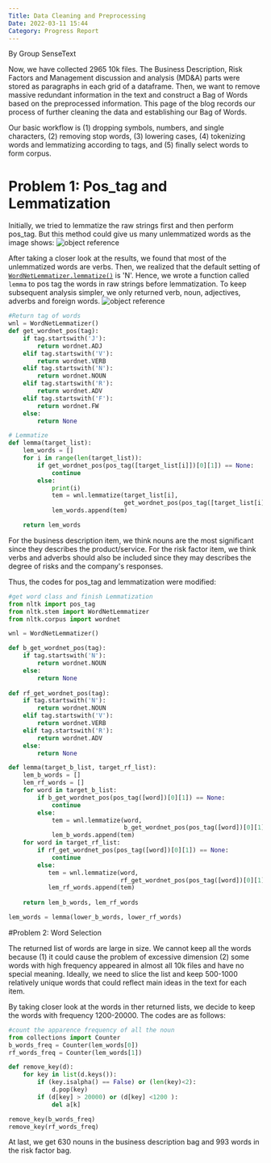 ```yaml
---
Title: Data Cleaning and Preprocessing
Date: 2022-03-11 15:44
Category: Progress Report
---
```


By Group SenseText

Now, we have collected 2965 10k files. The Business Description, Risk Factors and Management discussion and analysis (MD&A) parts were stored as paragraphs in each grid of a dataframe. Then, we want to remove massive redundant information in the text and construct a Bag of Words based on the preprocessed information. This page of the blog records our process of further cleaning the data and establishing our Bag of Words.

Our basic workflow is (1) dropping symbols, numbers, and single characters, (2) removing stop words, (3) lowering cases, (4) tokenizing words and lemmatizing according to tags, and (5) finally select words to form corpus.

# Problem 1: Pos_tag and Lemmatization
Initially, we tried to lemmatize the raw strings first and then perform pos_tag. But this method could give us many unlemmatized words as the image shows: 
![object reference]({static}/images/pic1.jpeg)

After taking a closer look at the results, we found that most of the unlemmatized words are verbs. Then, we realized that the default setting of [```WordNetLemmatizer.lemmatize()```](https://github.com/nltk/nltk/blob/develop/nltk/stem/wordnet.py#L39) is 'N'. Hence, we wrote a function called ```lemma``` to pos tag the words in raw strings before lemmatization. To keep  subsequent analysis simpler, we only returned verb, noun, adjectives, adverbs and foreign words. 
![object reference]({static}/images/pic2.jpeg)


```python
#Return tag of words
wnl = WordNetLemmatizer()
def get_wordnet_pos(tag):
    if tag.startswith('J'):
        return wordnet.ADJ
    elif tag.startswith('V'):
        return wordnet.VERB
    elif tag.startswith('N'):
        return wordnet.NOUN
    elif tag.startswith('R'):
        return wordnet.ADV
    elif tag.startswith('F'):
        return wordnet.FW
    else:
        return None

# Lemmatize
def lemma(target_list):
    lem_words = []
    for i in range(len(target_list)):
        if get_wordnet_pos(pos_tag([target_list[i]])[0][1]) == None:
            continue
        else:
            print(i)
            tem = wnl.lemmatize(target_list[i],
                                get_wordnet_pos(pos_tag([target_list[i]])[0][1]))
            lem_words.append(tem)

    return lem_words
```

For the business description item, we think nouns are the most significant since they describes the product/service. For the risk factor item, we think verbs and adverbs should also be included since they may describes the degree of risks and the company's responses.

Thus, the codes for pos_tag and lemmatization were modified:

```python
#get word class and finish Lemmatization 
from nltk import pos_tag
from nltk.stem import WordNetLemmatizer
from nltk.corpus import wordnet

wnl = WordNetLemmatizer()

def b_get_wordnet_pos(tag):
    if tag.startswith('N'):
        return wordnet.NOUN
    else:
        return None
    
def rf_get_wordnet_pos(tag):
    if tag.startswith('N'):
        return wordnet.NOUN
    elif tag.startswith('V'):
        return wordnet.VERB
    elif tag.startswith('R'):
        return wordnet.ADV
    else:
        return None

def lemma(target_b_list, target_rf_list):
    lem_b_words = []
    lem_rf_words = []
    for word in target_b_list:
        if b_get_wordnet_pos(pos_tag([word])[0][1]) == None:
            continue
        else:
            tem = wnl.lemmatize(word,
                                b_get_wordnet_pos(pos_tag([word])[0][1]))
            lem_b_words.append(tem)
    for word in target_rf_list:
        if rf_get_wordnet_pos(pos_tag([word])[0][1]) == None:
            continue
        else:
           tem = wnl.lemmatize(word,
                               rf_get_wordnet_pos(pos_tag([word])[0][1]))
           lem_rf_words.append(tem)
    
    return lem_b_words, lem_rf_words

lem_words = lemma(lower_b_words, lower_rf_words)
```

#Problem 2: Word Selection

The returned list of words are large in size. We cannot keep all the words because (1) it could cause the problem of excessive dimension (2) some words with high frequency appeared in almost all 10k files and have no special meaning. Ideally, we need to slice the list and keep 500-1000 relatively unique words that could reflect main ideas in the text for each item.

By taking closer look at the words in ther returned lists, we decide to keep the words with frequency 1200-20000. The codes are as follows:

```python
#count the apparence frequency of all the noun 
from collections import Counter        
b_words_freq = Counter(lem_words[0])
rf_words_freq = Counter(lem_words[1])

def remove_key(d):
    for key in list(d.keys()):
        if (key.isalpha() == False) or (len(key)<2):
            d.pop(key)
        if (d[key] > 20000) or (d[key] <1200 ):
            del a[k]

remove_key(b_words_freq)
remove_key(rf_words_freq)
```

At last, we get 630 nouns in the business description bag and 993 words in the risk factor bag.